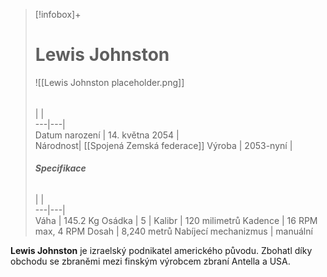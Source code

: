 > [!infobox]+  
> # Lewis Johnston
> ![[Lewis Johnston placeholder.png]]  
> ######  
>  |  |  
> ---|---|   
> Datum narození | 14. května 2054 |  
> Národnost| [[Spojená Zemská federace]]
> Výroba | 2053-nyní |  
>  ######  **Specifikace**
>  |  |  
> ---|---|   
> Váha | 145.2 Kg
> Osádka | 5
>  | 
>  Kalibr | 120 milimetrů
>  Kadence | 16 RPM max, 4 RPM
>  Dosah | 8,240 metrů
>  Nabíjecí mechanizmus | manuální

**Lewis Johnston** je izraelský podnikatel amerického původu. Zbohatl díky obchodu se zbraněmi mezi finským výrobcem zbraní Antella a USA.